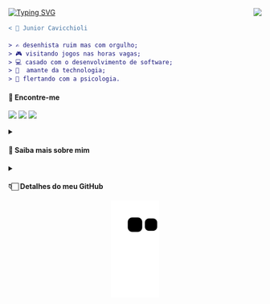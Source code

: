 <a href="https://git.io/typing-svg"><img src="https://readme-typing-svg.herokuapp.com?font=Fira+Code&size=25&pause=1000&color=FFFFFF&center=true&vCenter=true&width=200&lines=Ol%C3%A1%2C+%F0%9F%8C%8E!" alt="Typing SVG" /></a>
<img align="right" src="https://komarev.com/ghpvc/?username=juniorcavicchioli&color=red&style=flat"/>

```diff
< 🤵 Junior Cavicchioli

> ✍ desenhista ruim mas com orgulho;
> 🎮 visitando jogos nas horas vagas;
> 💻 casado com o desenvolvimento de software;
> 📱  amante da technologia;
> 🧠 flertando com a psicologia.
```

#### 🔗 Encontre-me

<a href="https://www.linkedin.com/in/juniorcavicchioli" title="linkedin.com/in/juniorcavicchioli"><img src="https://img.shields.io/badge/LinkedIn-0077B5?style=for-the-badge&logo=linkedin&logoColor=white"></img></a>
<a href="mailto:cavicchioli.adilson@gmail.com" title="cavicchioli.adilson@gmail.com"><img src="https://img.shields.io/badge/e--mail-darkred?style=for-the-badge&logo=gmail&logoColor=white"></img></a>
<a href="https://drive.google.com/file/d/1LXC_dCk0xhaEZ4pZ0QWR9kIj7k8AvWot/view?usp=drivesdk"><img src="https://img.shields.io/badge/Curr%C3%ADculo-darkgreen?style=for-the-badge&logo=googledrive&logoColor=white"></img></a>


<details>
        <summary><h4><b>👀 Saiba mais sobre mim</b></h4></summary>
        
Sou Junior, natural de Jundiaí-SP, mas atualmente moro em São Paulo-SP. Tenho me dedicado intensamente à programação nos ultimos anos e estou me formando em análise e desenvolvimento de sistemas. Fora da programação, gosto de jogos, assistir séries e filmes, e ocasionalmente desenhar. Pretendo seguir carreira na área. Ela sempre me impressiona além de ser a área em que encontro concentração e satisfação que não encontrei em nenhuma outra.

Atualmente, estou trabalhando em um projeto de faculdade em parceria com um colega, que envolve a criação de uma API RESTful para um aplicativo de avaliação de empresas, o [TechBridge](https://github.com/juniorcavicchioli/techbridge).
        <div width="100%" align="center"><a href="https://github.com/juniorcavicchioli/techbridge" align="left"><img align="left" width="45%" src="https://github-readme-stats.vercel.app/api/pin/?username=juniorcavicchioli&repo=techbridge&title_color=0891b2&text_color=ffffff&icon_color=0891b2&bg_color=1c1917&hide_border=true&locale=en" /></a></div><br /><br /><br /><br /><br /><br /><br />

        
</details>

<details>
        <summary><h4><b>👇🏻 Detalhes do meu GitHub</b></h4></summary>
        <div align="center"> 
<img height="150em" src="https://github-readme-streak-stats.herokuapp.com/?user=juniorcavicchioli&theme=radical&background=00000000" />
                </br>
<img height="150em" src="https://github-readme-stats.vercel.app/api?username=juniorcavicchioli&count_private=true&show_icons=true&theme=radical&bg_color=00000000&hide_title=true&include_all_commits=true&line_height=21"/>
<img height="150em" src="https://github-readme-stats.vercel.app/api/top-langs/?username=juniorcavicchioli&count_private=true&theme=radical&bg_color=00000000&hide=html&hide_title=true&layout=compact&langs_count=8"/>
                <p><a href="https://github.com/ryo-ma/github-profile-trophy"><img src="https://github-profile-trophy.vercel.app/?username=juniorcavicchioli" alt="juniorcavicchioli" /></a></p>
        </div>

</details>


<div align="center">
  <img src="https://github.com/juniorcavicchioli/juniorcavicchioli/blob/output/github-contribution-grid-snake.svg" alt="Snake animation" />
</div>


<!--
<p align="right">
<img src="https://komarev.com/ghpvc/?username=juniorcavicchioli&style=plastic&label=Views"/>
</p>
-->
